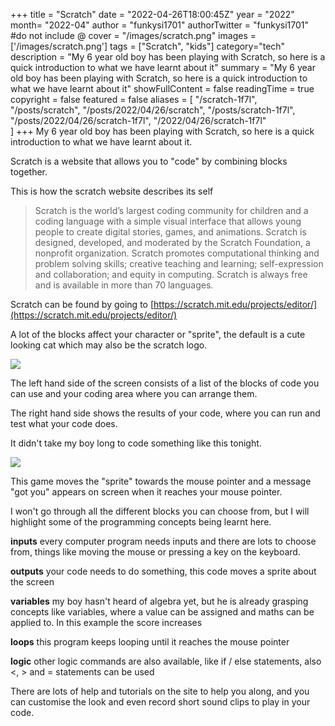 +++
title = "Scratch"
date = "2022-04-26T18:00:45Z"
year = "2022"
month= "2022-04"
author = "funkysi1701"
authorTwitter = "funkysi1701" #do not include @
cover = "/images/scratch.png"
images = ['/images/scratch.png']
tags = ["Scratch", "kids"]
category="tech"
description =  "My 6 year old boy has been playing with Scratch, so here is a quick introduction to what we have learnt about it"
summary = "My 6 year old boy has been playing with Scratch, so here is a quick introduction to what we have learnt about it"
showFullContent = false
readingTime = true
copyright = false
featured = false
aliases = [
    "/scratch-1f7l",
    "/posts/scratch",
    "/posts/2022/04/26/scratch",
    "/posts/scratch-1f7l",
    "/posts/2022/04/26/scratch-1f7l",
    "/2022/04/26/scratch-1f7l"    
]
+++
My 6 year old boy has been playing with Scratch, so here is a quick introduction to what we have learnt about it.

Scratch is a website that allows you to "code" by combining blocks together.

This is how the scratch website describes its self

> Scratch is the world’s largest coding community for children and a coding language with a simple visual interface that allows young people to create digital stories, games, and animations. Scratch is designed, developed, and moderated by the Scratch Foundation, a nonprofit organization.
> Scratch promotes computational thinking and problem solving skills; creative teaching and learning; self-expression and collaboration; and equity in computing.
> Scratch is always free and is available in more than 70 languages.

Scratch can be found by going to [https://scratch.mit.edu/projects/editor/](https://scratch.mit.edu/projects/editor/)

A lot of the blocks affect your character or "sprite", the default is a cute looking cat which may also be the scratch logo.

![](/images/scratch.png)

The left hand side of the screen consists of a list of the blocks of code you can use and your coding area where you can arrange them.

The right hand side shows the results of your code, where you can run and test what your code does.

It didn't take my boy long to code something like this tonight.

![](/images/scratch2.png)

This game moves the "sprite" towards the mouse pointer and a message "got you" appears on screen when it reaches your mouse pointer.

I won't go through all the different blocks you can choose from, but I will highlight some of the programming concepts being learnt here.

**inputs** every computer program needs inputs and there are lots to choose from, things like moving the mouse or pressing a key on the keyboard.

**outputs** your code needs to do something, this code moves a sprite about the screen

**variables** my boy hasn't heard of algebra yet, but he is already grasping concepts like variables, where a value can be assigned and maths can be applied to. In this example the score increases

**loops** this program keeps looping until it reaches the mouse pointer

**logic** other logic commands are also available, like if / else statements, also <, > and = statements can be used

There are lots of help and tutorials on the site to help you along, and you can customise the look and even record short sound clips to play in your code.
